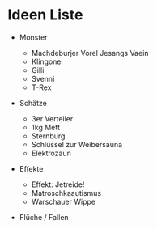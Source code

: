 # Ideen Liste

* Monster
  * Machdeburjer Vorel Jesangs Vaein
  * Klingone
  * Gilli
  * Svenni
  * T-Rex
  
* Schätze
  * 3er Verteiler
  * 1kg Mett
  * Sternburg
  * Schlüssel zur Weibersauna
  * Elektrozaun

* Effekte
  * Effekt: Jetreide!
  * Matroschkaautismus
  * Warschauer Wippe
  
* Flüche / Fallen
